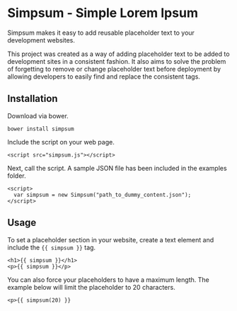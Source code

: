 # Simpsum - Simple Lorem Ipsum

Simpsum makes it easy to add reusable placeholder text to your development websites.

This project was created as a way of adding placeholder text to be added to development sites in a consistent fashion. It also aims to solve the problem of forgetting to remove or change placeholder text before deployment by allowing developers to easily find and replace the consistent tags.

## Installation

Download via bower.

```
bower install simpsum
```

Include the script on your web page.

```
<script src="simpsum.js"></script>
```

Next, call the script. A sample JSON file has been included in the examples folder.

```
<script>
  var simpsum = new Simpsum("path_to_dummy_content.json");
</script>
```

## Usage

To set a placeholder section in your website, create a text element and include the `{{ simpsum }}` tag.

```
<h1>{{ simpsum }}</h1>
<p>{{ simpsum }}</p>
```

You can also force your placeholders to have a maximum length. The example below will limit the placeholder to 20 characters.

```
<p>{{ simpsum(20) }}
```
